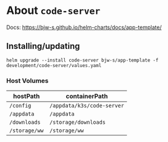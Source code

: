 About `code-server`
===
Docs: https://bjw-s.github.io/helm-charts/docs/app-template/


Installing/updating
---

```shell
helm upgrade --install code-server bjw-s/app-template -f development/code-server/values.yaml
```

### Host Volumes

| hostPath      | containerPath              |
|---------------|----------------------------|
| `/config`     | `/appdata/k3s/code-server` |
| `/appdata`    | `/appdata`                 |
| `/downloads`  | `/storage/downloads`       |
| `/storage/ww` | `/storage/ww`              |
